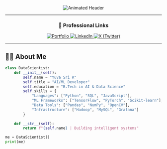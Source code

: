 <div align="center">
  <img src="https://readme-typing-svg.demolab.com?font=Fira+Code&weight=600&size=26&duration=4000&pause=1000&color=5D3FD3&center=true&vCenter=true&width=500&lines=Hello%2C+I'm+Yuva+Sri+R;AI%2FML+Engineer;Data+Science+Specialist;Python+Developer" alt="Animated Header" />
</div>

---

### <div align="center">🔗 Professional Links</div>
<p align="center">
  <a href="https://yuva-sri-ramesh-portfolio.vercel.app/" target="_blank">
    <img src="https://img.shields.io/badge/Portfolio-FF7139?style=for-the-badge&logo=firefox&logoColor=white" alt="Portfolio"/>
  </a>
  <a href="https://www.linkedin.com/in/yuva-sri-r-a6a6a5248/" target="_blank">
    <img src="https://img.shields.io/badge/LinkedIn-0077B5?style=for-the-badge&logo=linkedin&logoColor=white" alt="LinkedIn"/>
  </a>
<a href="https://x.com/yuva_sri_ramesh" target="_blank">
  <img src="https://img.shields.io/badge/X-000000?style=for-the-badge&logo=x&logoColor=white" alt="X (Twitter)"/>
</a>

  
</p>

---

## 🧑‍💻 About Me
```python
class DataScientist:
    def __init__(self):
        self.name = "Yuva Sri R"
        self.title = "AI/ML Developer"
        self.education = "B.Tech in AI & Data Science"
        self.skills = {
            "Languages": ["Python", "SQL", "JavaScript"],
            "ML Frameworks": ["TensorFlow", "PyTorch", "Scikit-learn"],
            "Data Tools": ["Pandas", "NumPy", "OpenCV"],
            "Infrastructure": ["Hadoop", "MySQL", "Grafana"]
        }
    
    def __str__(self):
        return f"{self.name} | Building intelligent systems"

me = DataScientist()
print(me)
